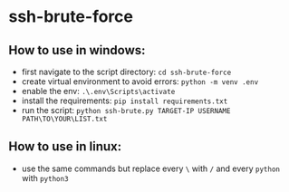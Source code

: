 # ssh-brute-force

## How to use in windows:
- first navigate to the script directory:
  `cd ssh-brute-force`
- create virtual environment to avoid errors:
  `python -m venv .env`
- enable the env:
  `.\.env\Scripts\activate`
- install the requirements:
  `pip install requirements.txt`
- run the script:
  `python ssh-brute.py TARGET-IP USERNAME PATH\TO\YOUR\LIST.txt`

## How to use in linux:
- use the same commands but replace every `\` with `/` and every `python` with `python3`
